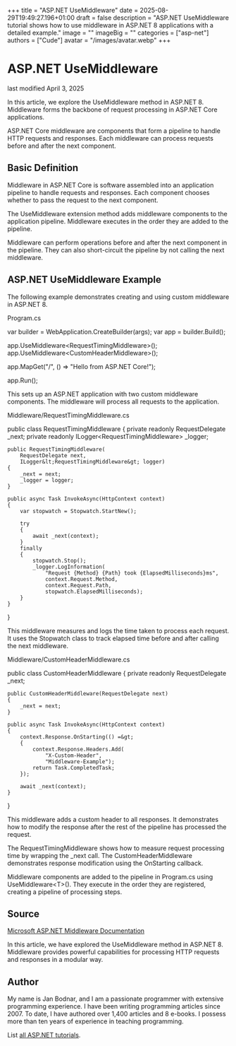 +++
title = "ASP.NET UseMiddleware"
date = 2025-08-29T19:49:27.196+01:00
draft = false
description = "ASP.NET UseMiddleware tutorial shows how to use middleware in ASP.NET 8 applications with a detailed example."
image = ""
imageBig = ""
categories = ["asp-net"]
authors = ["Cude"]
avatar = "/images/avatar.webp"
+++

# ASP.NET UseMiddleware

last modified April 3, 2025

In this article, we explore the UseMiddleware method in ASP.NET 8. Middleware
forms the backbone of request processing in ASP.NET Core applications.

ASP.NET Core middleware are components that form a pipeline to handle HTTP
requests and responses. Each middleware can process requests before and after
the next component.

## Basic Definition

Middleware in ASP.NET Core is software assembled into an application pipeline
to handle requests and responses. Each component chooses whether to pass the
request to the next component.

The UseMiddleware extension method adds middleware components to the application
pipeline. Middleware executes in the order they are added to the pipeline.

Middleware can perform operations before and after the next component in the
pipeline. They can also short-circuit the pipeline by not calling the next
middleware.

## ASP.NET UseMiddleware Example

The following example demonstrates creating and using custom middleware in
ASP.NET 8.

Program.cs
  

var builder = WebApplication.CreateBuilder(args);
var app = builder.Build();

app.UseMiddleware&lt;RequestTimingMiddleware&gt;();
app.UseMiddleware&lt;CustomHeaderMiddleware&gt;();

app.MapGet("/", () =&gt; "Hello from ASP.NET Core!");

app.Run();

This sets up an ASP.NET application with two custom middleware components.
The middleware will process all requests to the application.

Middleware/RequestTimingMiddleware.cs
  

public class RequestTimingMiddleware
{
    private readonly RequestDelegate _next;
    private readonly ILogger&lt;RequestTimingMiddleware&gt; _logger;

    public RequestTimingMiddleware(
        RequestDelegate next,
        ILogger&lt;RequestTimingMiddleware&gt; logger)
    {
        _next = next;
        _logger = logger;
    }

    public async Task InvokeAsync(HttpContext context)
    {
        var stopwatch = Stopwatch.StartNew();
        
        try
        {
            await _next(context);
        }
        finally
        {
            stopwatch.Stop();
            _logger.LogInformation(
                "Request {Method} {Path} took {ElapsedMilliseconds}ms",
                context.Request.Method,
                context.Request.Path,
                stopwatch.ElapsedMilliseconds);
        }
    }
}

This middleware measures and logs the time taken to process each request.
It uses the Stopwatch class to track elapsed time before and after calling
the next middleware.

Middleware/CustomHeaderMiddleware.cs
  

public class CustomHeaderMiddleware
{
    private readonly RequestDelegate _next;

    public CustomHeaderMiddleware(RequestDelegate next)
    {
        _next = next;
    }

    public async Task InvokeAsync(HttpContext context)
    {
        context.Response.OnStarting(() =&gt;
        {
            context.Response.Headers.Add(
                "X-Custom-Header", 
                "Middleware-Example");
            return Task.CompletedTask;
        });

        await _next(context);
    }
}

This middleware adds a custom header to all responses. It demonstrates how to
modify the response after the rest of the pipeline has processed the request.

The RequestTimingMiddleware shows how to measure request processing time by
wrapping the _next call. The CustomHeaderMiddleware demonstrates response
modification using the OnStarting callback.

Middleware components are added to the pipeline in Program.cs using
UseMiddleware&lt;T&gt;(). They execute in the order they are registered,
creating a pipeline of processing steps.

## Source

[Microsoft ASP.NET Middleware Documentation](https://learn.microsoft.com/en-us/aspnet/core/fundamentals/middleware/?view=aspnetcore-8.0)

In this article, we have explored the UseMiddleware method in ASP.NET 8.
Middleware provides powerful capabilities for processing HTTP requests and
responses in a modular way.

## Author

My name is Jan Bodnar, and I am a passionate programmer with extensive
programming experience. I have been writing programming articles since 2007.
To date, I have authored over 1,400 articles and 8 e-books. I possess more
than ten years of experience in teaching programming.

List [all ASP.NET tutorials](/all/#asp-net).